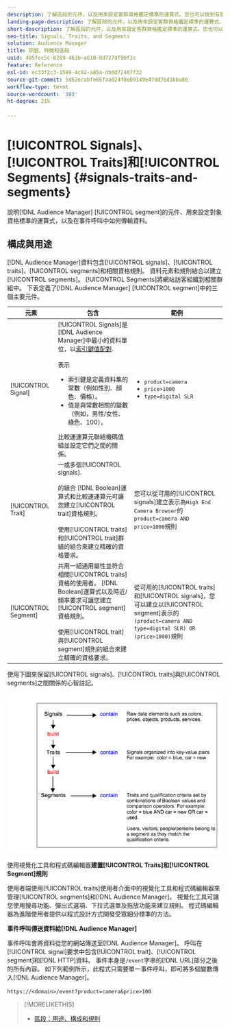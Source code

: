 ```yaml
---
description: 了解區段的元件，以及用來設定客群資格鑑定標準的運算式。您也可以找到有關如何傳輸資料的資訊。
landing-page-description: 了解區段的元件，以及用來設定客群資格鑑定標準的運算式。您也可以找到有關如何傳輸資料的資訊。
short-description: 了解區段的元件，以及用來設定客群資格鑑定標準的運算式。您也可以找到有關如何傳輸資料的資訊。
seo-title: Signals, Traits, and Segments
solution: Audience Manager
title: 訊號、特徵和區段
uuid: 485fcc5c-b289-463b-a610-0d727df90f3c
feature: Reference
exl-id: ec33f2c3-1589-4c02-a85a-db0d72467f32
source-git-commit: 5d62ecabfe66faa024f8e89149e47dd76d1bba86
workflow-type: tm+mt
source-wordcount: '393'
ht-degree: 21%

---
```


# [!UICONTROL Signals]、[!UICONTROL Traits]和[!UICONTROL Segments] {#signals-traits-and-segments}

說明[!DNL Audience Manager] [!UICONTROL segment]的元件、用來設定對象資格標準的運算式，以及在事件呼叫中如何傳輸資料。

## 構成與用途

[!DNL Audience Manager]資料包含[!UICONTROL signals]、[!UICONTROL traits]、[!UICONTROL segments]和相關資格規則。 資料元素和規則結合以建立[!UICONTROL segments]。 [!UICONTROL Segments]將網站訪客組織到相關群組中。 下表定義了[!DNL Audience Manager] [!UICONTROL segment]中的三個主要元件。

| 元素 | 包含 | 範例 |
|---|---|---|
| [!UICONTROL Signal] | [!UICONTROL Signals]是[!DNL Audience Manager]中最小的資料單位，以[索引鍵值配對](../reference/key-value-pairs-explained.md).<br><br>表示<ul><li>索引鍵是定義資料集的常數（例如性別、顏色、價格）。</li><li>值是與常數相關的變數（例如，男性/女性、綠色、100）。</li></ul>比較運運算元聯結機碼值組並設定它們之間的關係。 | <ul><li>`product=camera`</li><li>`price>1000`</li><li>`type=digital SLR`</li></ul> |
| [!UICONTROL Trait] | 一或多個[!UICONTROL signals].<br><br>的組合 [!DNL Boolean]運算式和比較運運算元可讓您建立[!UICONTROL trait]資格規則。 <br><br>使用[!UICONTROL traits]和[!UICONTROL trait]群組的組合來建立精確的資格要求。 | 您可以從可用的[!UICONTROL signals]建立表示為`High End Camera Browser`的`product=camera AND price>1000`規則 |
| [!UICONTROL Segment] | 共用一組通用屬性並符合相關[!UICONTROL traits]資格的使用者。 [!DNL Boolean]運算式以及時近/頻率要求可讓您建立[!UICONTROL segment]資格規則。<br><br>使用[!UICONTROL trait]與[!UICONTROL segment]規則的組合來建立精確的資格要求。 | 從可用的[!UICONTROL traits]和[!UICONTROL signals]，您可以建立以[!UICONTROL segment]表示的`(product=camera AND type=digital SLR) OR (price>1000)`規則 |

使用下圖來保留[!UICONTROL signals]、[!UICONTROL traits]與[!UICONTROL segments]之間關係的心智註記。

![](assets/signals-traits-segments.png)

使用視覺化工具和程式碼編輯器&#x200B;**建置[!UICONTROL Traits]和[!UICONTROL Segment]規則**

使用者端使用[!UICONTROL traits]使用者介面中的視覺化工具和程式碼編輯器來管理[!UICONTROL segments]和[!DNL Audience Manager]。 視覺化工具可讓您使用搜尋功能、彈出式選項、下拉式選單及拖放功能來建立規則。 程式碼編輯器為進階使用者提供以程式設計方式開發受眾細分標準的方法。

**事件呼叫傳送資料給[!DNL Audience Manager]**

事件呼叫會將資料從您的網站傳送至[!DNL Audience Manager]。 呼叫在[!UICONTROL signal]要求中包含[!UICONTROL trait]、[!UICONTROL segment]和[!DNL HTTP]資料。 事件本身是`/event`字串的[!DNL URL]部分之後的所有內容。 如下列範例所示，此程式只需要單一事件呼叫，即可將多個變數傳入[!DNL Audience Manager]。

`https://<domain>/event?product=camera&price>100`

>[!MORELIKETHIS]
>
>* [區段：用途、構成和規則](../features/segments/segments-purpose.md)
